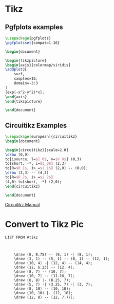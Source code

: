 # Tikz

## Pgfplots examples

```tikz
\usepackage{pgfplots}
\pgfplotsset{compat=1.16}

\begin{document}

\begin{tikzpicture}
\begin{axis}[colormap/viridis]
\addplot3[
	surf,
	samples=16,
	domain=-3:3
]
{exp(-x^2-y^2)*x};
\end{axis}
\end{tikzpicture}

\end{document}
```

## Circuitikz Examples

```tikz
\usepackage[european]{circuitikz}
\begin{document}

\begin{circuitikz}[scale=2.0]
\draw (0,0)
to[isource, l=$I_0$, v=$V_0$] (0,3)
to[short, -*, i=$I_0$] (2,3)
to[R=$R_1$, i>_=$i_1$] (2,0) -- (0,0);
\draw (2,3) -- (4,3)
to[R=$R_2$, i>_=$i_2$]
(4,0) to[short, -*] (2,0);
\end{circuitikz}

\end{document}
```

[Circuitikz Manual](https://ctan.dcc.uchile.cl/graphics/pgf/contrib/circuitikz/doc/circuitikzmanual.pdf)

# Convert to Tikz Pic

```dataview
LIST FROM #tikz
```

```
	
	
	\draw (8, 0.75) -- (8, 1) -| (8, 1);
	\draw (3, 1) -- (5, 1) -- (8, 1) -- (12, 1);
	\draw (10, 4) -| (12, 4) -- (14, 4);
	\draw (12, 6.23) -- (12, 4);
	\draw (8, 7) -- (10, 7);
	\draw (10, 7) -- (11.16, 7);
	\draw (8, 8) |- (8.25, 7);
	\draw (5, 7) -| (3.25, 7) -| (3, 7);
	\draw (8, 10) -- (10, 10);
	\draw (10, 10) |- (12, 10);
	\draw (12, 8) -- (12, 7.77);
```